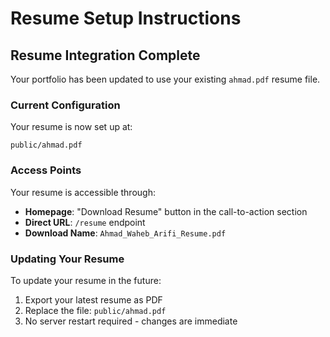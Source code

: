 # Resume Setup Instructions

## Resume Integration Complete

Your portfolio has been updated to use your existing `ahmad.pdf` resume file.

### Current Configuration

Your resume is now set up at:

```
public/ahmad.pdf
```

### Access Points

Your resume is accessible through:

- **Homepage**: "Download Resume" button in the call-to-action section
- **Direct URL**: `/resume` endpoint
- **Download Name**: `Ahmad_Waheb_Arifi_Resume.pdf`

### Updating Your Resume

To update your resume in the future:

1. Export your latest resume as PDF
2. Replace the file: `public/ahmad.pdf`
3. No server restart required - changes are immediate
